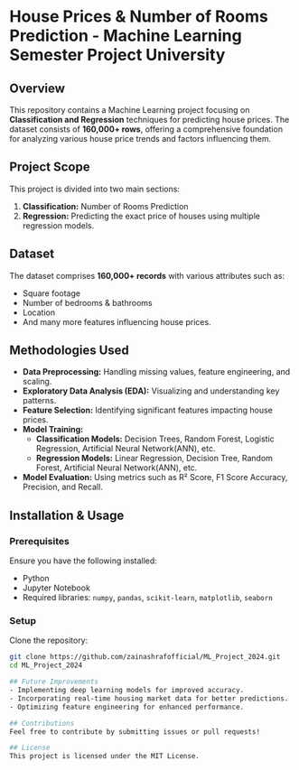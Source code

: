 # House Prices & Number of Rooms Prediction - Machine Learning Semester Project University

## Overview
This repository contains a Machine Learning project focusing on **Classification and Regression** techniques for predicting house prices. The dataset consists of **160,000+ rows**, offering a comprehensive foundation for analyzing various house price trends and factors influencing them.

## Project Scope
This project is divided into two main sections:
1. **Classification:** Number of Rooms Prediction
2. **Regression:** Predicting the exact price of houses using multiple regression models.

## Dataset
The dataset comprises **160,000+ records** with various attributes such as:
- Square footage
- Number of bedrooms & bathrooms
- Location
- And many more features influencing house prices.

## Methodologies Used
- **Data Preprocessing:** Handling missing values, feature engineering, and scaling.
- **Exploratory Data Analysis (EDA):** Visualizing and understanding key patterns.
- **Feature Selection:** Identifying significant features impacting house prices.
- **Model Training:**
  - **Classification Models:** Decision Trees, Random Forest, Logistic Regression, Artificial Neural Network(ANN), etc.
  - **Regression Models:** Linear Regression, Decision Tree, Random Forest, Artificial Neural Network(ANN), etc.
- **Model Evaluation:** Using metrics such as R² Score, F1 Score Accuracy, Precision, and Recall.

## Installation & Usage
### Prerequisites
Ensure you have the following installed:
- Python
- Jupyter Notebook
- Required libraries: `numpy`, `pandas`, `scikit-learn`, `matplotlib`, `seaborn`

### Setup
Clone the repository:
```bash
git clone https://github.com/zainashrafofficial/ML_Project_2024.git
cd ML_Project_2024

## Future Improvements
- Implementing deep learning models for improved accuracy.
- Incorporating real-time housing market data for better predictions.
- Optimizing feature engineering for enhanced performance.

## Contributions
Feel free to contribute by submitting issues or pull requests!

## License
This project is licensed under the MIT License.
